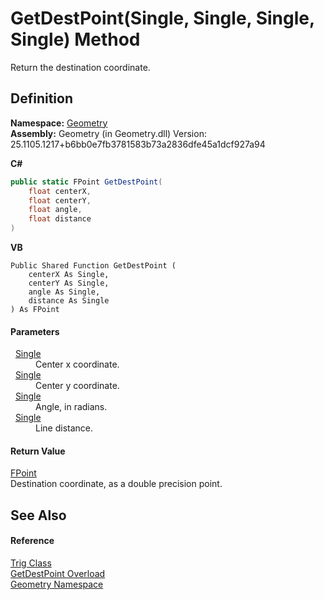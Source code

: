 # GetDestPoint(Single, Single, Single, Single) Method


Return the destination coordinate.



## Definition
**Namespace:** <a href="eb409b48-e279-bdb4-daf3-3196b72d55a2.md">Geometry</a>  
**Assembly:** Geometry (in Geometry.dll) Version: 25.1105.1217+b6bb0e7fb3781583b73a2836dfe45a1dcf927a94

**C#**
``` C#
public static FPoint GetDestPoint(
	float centerX,
	float centerY,
	float angle,
	float distance
)
```
**VB**
``` VB
Public Shared Function GetDestPoint ( 
	centerX As Single,
	centerY As Single,
	angle As Single,
	distance As Single
) As FPoint
```



#### Parameters
<dl><dt>  <a href="https://learn.microsoft.com/dotnet/api/system.single" target="_blank" rel="noopener noreferrer">Single</a></dt><dd>Center x coordinate.</dd><dt>  <a href="https://learn.microsoft.com/dotnet/api/system.single" target="_blank" rel="noopener noreferrer">Single</a></dt><dd>Center y coordinate.</dd><dt>  <a href="https://learn.microsoft.com/dotnet/api/system.single" target="_blank" rel="noopener noreferrer">Single</a></dt><dd>Angle, in radians.</dd><dt>  <a href="https://learn.microsoft.com/dotnet/api/system.single" target="_blank" rel="noopener noreferrer">Single</a></dt><dd>Line distance.</dd></dl>

#### Return Value
<a href="477a6142-7b25-5977-263a-a8e4e3c4f582.md">FPoint</a>  
Destination coordinate, as a double precision point.

## See Also


#### Reference
<a href="71fcc577-416c-fb39-4db6-887defd7b424.md">Trig Class</a>  
<a href="d87ab0c5-5aae-6fca-44cf-7fbd4ae70260.md">GetDestPoint Overload</a>  
<a href="eb409b48-e279-bdb4-daf3-3196b72d55a2.md">Geometry Namespace</a>  

